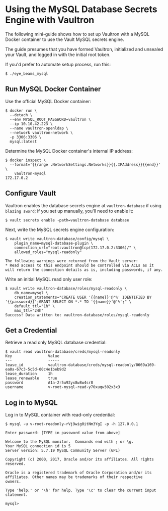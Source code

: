 # Using the MySQL Database Secrets Engine with Vaultron

The following mini-guide shows how to set up Vaultron with a MySQL Docker
container to use the Vault MySQL secrets engine.

The guide presumes that you have formed Vaultron, initialized and unsealed
your Vault, and logged in with the initial root token.

If you'd prefer to automate setup process, run this:

```
$ ./eye_beams_mysql
```

## Run MySQL Docker Container

Use the official MySQL Docker container:

```
$ docker run \
  --detach \
  --env MYSQL_ROOT_PASSWORD=vaultron \
  --ip 10.10.42.223 \
  --name vaultron-openldap \
  --network vaultron-network \
  -p 3306:3306 \
  mysql:latest
```

Determine the MySQL Docker container's internal IP address:

```
$ docker inspect \
  --format='{{range .NetworkSettings.Networks}}{{.IPAddress}}{{end}}' \
    vaultron-mysql
172.17.0.2
```

## Configure Vault

Vaultron enables the database secrets engine at `vaultron-database` if using `blazing sword`; if you set up manually, you'll need to enable it:

```
$ vault secrets enable -path=vaultron-database database
```

Next, write the MySQL secrets engine configuration:

```
$ vault write vaultron-database/config/mysql \
    plugin_name=mysql-database-plugin \
    connection_url="root:vaultron@tcp(172.17.0.2:3306)/" \
    allowed_roles="mysql-readonly"

The following warnings were returned from the Vault server:
* Read access to this endpoint should be controlled via ACLs as it will return the connection details as is, including passwords, if any.
```

Write an initial MySQL read only user role:

```
$ vault write vaultron-database/roles/mysql-readonly \
    db_name=mysql \
    creation_statements="CREATE USER '{{name}}'@'%' IDENTIFIED BY '{{password}}';GRANT SELECT ON *.* TO '{{name}}'@'%';" \
    default_ttl="1h" \
    max_ttl="24h"
Success! Data written to: vaultron-database/roles/mysql-readonly
```

## Get a Credential

Retrieve a read only MySQL database credential:

```
$ vault read vaultron-database/creds/mysql-readonly
Key                Value
---                -----
lease_id           vaultron-database/creds/mysql-readonly/0669a169-ea0a-67c3-5c5d-00c4e1beb9d2
lease_duration     1h
lease_renewable    true
password           A1a-2r5u92yx8w8w4sr8
username           v-root-mysql-read-y70xuqw302x3x3
```

## Log in to MySQL

Log in to MySQL container with read-only credential:

```
$ mysql -u v-root-readonly-rVj9wig0itNm3YgI -p -h 127.0.0.1

Enter password: [TYPE in password value from above]

Welcome to the MySQL monitor.  Commands end with ; or \g.
Your MySQL connection id is 5
Server version: 5.7.19 MySQL Community Server (GPL)

Copyright (c) 2000, 2017, Oracle and/or its affiliates. All rights reserved.

Oracle is a registered trademark of Oracle Corporation and/or its
affiliates. Other names may be trademarks of their respective
owners.

Type 'help;' or '\h' for help. Type '\c' to clear the current input statement.

mysql>
```
